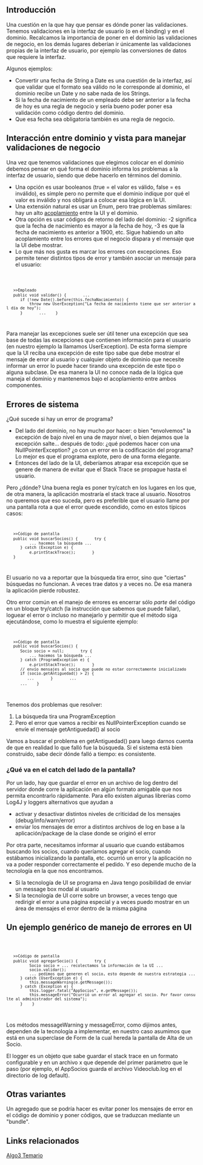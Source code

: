 Introducción
------------

Una cuestión en la que hay que pensar es dónde poner las validaciones. Tenemos validaciones en la interfaz de usuario (o en el binding) y en el dominio. Recalcamos la importancia de poner en el dominio las validaciones de negocio, en los demás lugares deberían ir únicamente las validaciones propias de la interfaz de usuario, por ejemplo las conversiones de datos que requiere la interfaz.

Algunos ejemplos:

-   Convertir una fecha de String a Date es una cuestión de la interfaz, así que validar que el formato sea válido no le corresponde al dominio, el dominio recibe un Date y no sabe nada de los Strings.
-   Si la fecha de nacimiento de un empleado debe ser anterior a la fecha de hoy es una regla de negocio y sería bueno poder poner esa validación como código dentro del dominio.
-   Que esa fecha sea obligatoria también es una regla de negocio.

Interacción entre dominio y vista para manejar validaciones de negocio
----------------------------------------------------------------------

Una vez que tenemos validaciones que elegimos colocar en el dominio debemos pensar en qué forma el dominio informa los problemas a la interfaz de usuario, siendo que debe hacerlo en términos del dominio.

-   Una opción es usar booleanos (true = el valor es válido, false = es inválido), es simple pero no permite que el dominio indique por qué el valor es inválido y nos obligará a colocar esa lógica en la UI.
-   Una extensión natural es usar un Enum, pero trae problemas similares: hay un alto [acoplamiento](conceptos-basicos-del-diseno-acoplamiento.html) entre la UI y el dominio.
-   Otra opción es usar códigos de retorno del lado del dominio: -2 significa que la fecha de nacimiento es mayor a la fecha de hoy, -3 es que la fecha de nacimiento es anterior a 1900, etc. Sigue habiendo un alto acoplamiento entre los errores que el negocio dispara y el mensaje que la UI debe mostrar.
-   Lo que más nos gusta es marcar los errores con excepciones. Eso permite tener distintos tipos de error y también asociar un mensaje para el usuario:

<code>

`   >>Empleado`
`   public void validar() {`
`      ...`
`      if (!new Date().before(this.fechaNacimiento)) {`
`          throw new UserException("La fecha de nacimiento tiene que ser anterior al día de hoy");`
`      }`
`      ...`
`   }`

</code>

Para manejar las excepciones suele ser útil tener una excepción que sea base de todas las excepciones que contienen información para el usuario (en nuestro ejemplo la llamamos UserException). De esta forma siempre que la UI reciba una excepción de este tipo sabe que debe mostrar el mensaje de error al usuario y cualquier objeto de dominio que necesite informar un error lo puede hacer tirando una excepción de este tipo o alguna subclase. De esa manera la UI no conoce nada de la lógica que maneja el dominio y mantenemos bajo el acoplamiento entre ambos componentes.

Errores de sistema
------------------

¿Qué sucede si hay un error de programa?

-   Del lado del dominio, no hay mucho por hacer: o bien "envolvemos" la excepción de bajo nivel en una de mayor nivel, o bien dejamos que la excepción salte... después de todo: ¿qué podemos hacer con una NullPointerException? ¿o con un error en la codificación del programa? Lo mejor es que el programa explote, pero de una forma elegante.
-   Entonces del lado de la UI, deberíamos atrapar esa excepción que se genere de manera de evitar que el Stack Trace se propague hasta el usuario.

Pero ¿dónde? Una buena regla es poner try/catch en los lugares en los que, de otra manera, la aplicación mostraría el stack trace al usuario. Nosotros no queremos que eso suceda, pero es preferible que el usuario llame por una pantalla rota a que el error quede escondido, como en estos típicos casos: <code>

`   >>Código de pantalla`
`   public void buscarSocios() {`
`      try {`
`          ... hacemos la búsqueda ...`
`      } catch (Exception e) {`
`          e.printStackTrace();`
`      }`
`   }`

</code> El usuario no va a reportar que la búsqueda tira error, sino que "ciertas" búsquedas no funcionan. A veces trae datos y a veces no. De esa manera la aplicación pierde robustez.

Otro error común en el manejo de errores es encerrar sólo *parte* del código en un bloque try/catch (la instrucción que sabemos que puede fallar), loguear el error o incluso no manejarlo y permitir que el método siga ejecutándose, como lo muestra el siguiente ejemplo: <code>

`   >>Código de pantalla`
`   public void buscarSocios() {`
`      Socio socio = null;`
`      try {`
`          ... hacemos la búsqueda ...`
`      } catch (ProgramException e) {`
`          e.printStackTrace();`
`      }`
`      // envío mensajes al socio que puede no estar correctamente inicializado`
`      if (socio.getAntiguedad() > 2) {`
`         ...`
`      }`
`      ...`
`      ...`
`   }`

</code> Tenemos dos problemas que resolver:

1.  La búsqueda tira una ProgramException
2.  Pero el error que vamos a recibir es NullPointerException cuando se envíe el mensaje getAntiguedad() al socio

Vamos a buscar el problema en getAntiguedad() para luego darnos cuenta de que en realidad lo que falló fue la búsqueda. Si el sistema está bien construido, sabe decir dónde falló a tiempo: es consistente.

### ¿Qué va en el catch del lado de la pantalla?

Por un lado, hay que guardar el error en un archivo de log dentro del servidor donde corre la aplicación en algún formato amigable que nos permita encontrarlo rápidamente. Para ello existen algunas librerías como Log4J y loggers alternativos que ayudan a

-   activar y desactivar distintos niveles de criticidad de los mensajes (debug/info/warn/error)
-   enviar los mensajes de error a distintos archivos de log en base a la aplicación/package de la clase donde se originó el error

Por otra parte, necesitamos informar al usuario que cuando estábamos buscando los socios, cuando queríamos agregar el socio, cuando estábamos inicializando la pantalla, etc. ocurrió un error y la aplicación no va a poder responder correctamente el pedido. Y eso depende mucho de la tecnología en la que nos encontramos.

-   Si la tecnología de UI se programa en Java tengo posibilidad de enviar un message box modal al usuario
-   Si la tecnología de UI corre sobre un browser, a veces tengo que redirigir el error a una página especial y a veces puedo mostrar en un área de mensajes el error dentro de la misma página

Un ejemplo genérico de manejo de errores en UI
----------------------------------------------

<code>

`   >>Código de pantalla`
`   public void agregarSocio() {`
`      try {`
`          Socio socio = ... recolectamos la información de la UI ...`
`          socio.validar();`
`          ... pedimos que generen el socio, esto depende de nuestra estrategia ...`
`      } catch (UserException e) {`
`          this.messageWarning(e.getMessage());`
`      } catch (Exception e) {`
`          this.logger.fatal("AppSocios", e.getMessage());`
`          this.messageError("Ocurrió un error al agregar el socio. Por favor consulte al administrador del sistema");`
`      }`
`   }`

</code> Los métodos messageWarning y messageError, como dijimos antes, dependen de la tecnología a implementar, en nuestro caso asumimos que está en una superclase de Form de la cual hereda la pantalla de Alta de un Socio.

El logger es un objeto que sabe guardar el stack trace en un formato configurable y en un archivo x que depende del primer parámetro que le paso (por ejemplo, el AppSocios guarda el archivo Videoclub.log en el directorio de log default).

Otras variantes
---------------

Un agregado que se podría hacer es evitar poner los mensajes de error en el código de dominio y poner códigos, que se traduzcan mediante un "bundle".

Links relacionados
------------------

[Algo3 Temario](algo3-temario.html)
